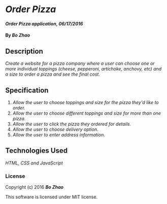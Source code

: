 # _Order Pizza_

#### _Order Pizza application, 06/17/2016_

#### By _**Bo Zhao**_

## Description

_Create a website for a pizza company where a user can choose one or more individual toppings (cheese, pepperoni, artichoke, anchovy, etc) and a size to order a pizza and see the final cost._

## Specification

1. _Allow the user to choose toppings and size for the pizza they'd like to order._
2. _Allow the user to choose different toppings and size for more than one pizza._
3. _Allow the user to click the pizza they ordered for details._
4. _Allow the user to choose delivery option._
5. _Allow the user to enter address information._

## Technologies Used

_HTML, CSS and JavaScript_

### License

Copyright (c) 2016 **_Bo Zhao_**

This software is licensed under MIT license.
